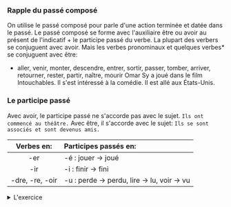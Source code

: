 ### Rapple du passé composé
On utilise le passé composé pour parle d'une action terminée et datée dans le passé.
Le passé composé se forme avec l'auxiliaire être ou avoir au présent de l'indicatif + le participe passé du verbe.
La plupart des verbers se conjuguent avec avoir. Mais les verbes pronominaux et quelques verbes* se conjuguent avec être:
* aller, venir, monter, descendre, entrer, sortir, passer, tomber, arriver, retourner, rester, partir, naître, mourir
Omar Sy a joué dans le film Intouchables.
Il s'est intéressé à la comédie.
Il est allé aux États-Unis.
### Le participe passé
Avec avoir, le participe passé ne s'accorde pas avec le sujet.
```Ils ont commencé au théâtre.```
Avec être, il s'accorde avec le sujet: 
```Ils se sont associés et sont devenus amis.```

| Verbes en:   | Participes passés en: |
| :-----: | :----------------- |
| -er|-é : jouer -> joué |
| -ir|-i : finir -> fini |
| -dre, -re, -oir | -u : perde -> perdu, lire -> lu, voir -> vu |

<details><summary>L'exercice</summary>
<p>
</p>
</details>
